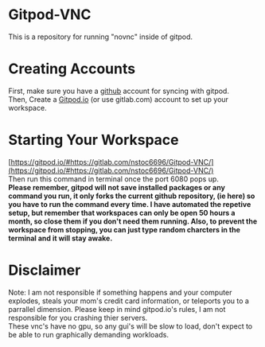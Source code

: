 # Gitpod-VNC  
This is a repository for running "novnc" inside of gitpod.
# Creating Accounts  
First, make sure you have a [github](https://github.com/join?ref_cta=Sign+up&ref_loc=header+logged+out&ref_page=%2F&source=header-home) account for syncing with gitpod.  
Then, Create a [Gitpod.io](https://gitpod.io/login/) (or use gitlab.com) account to set up your workspace.  
# Starting Your Workspace
[https://gitpod.io/#https://gitlab.com/nstoc6696/Gitpod-VNC/](https://gitpod.io/#https://gitlab.com/nstoc6696/Gitpod-VNC/)  
Then run this command in terminal once the port 6080 pops up.  
**Please remember, gitpod will not save installed packages or any command you run, it only forks the current github repository, (ie here) so you have to run the command every time. I have automated the repetive setup, but remember that workspaces can only be open 50 hours a month, so close them if you don't need them running.
Also, to prevent the workspace from stopping, you can just type random charcters in the terminal and it will stay awake.**  
# Disclaimer
Note: I am not responsible if something happens and your computer explodes, steals your mom's credit card information, or teleports you to a parrallel dimension.
Please keep in mind gitpod.io's rules, I am not responsible for you crashing thier servers.  
These vnc's have no gpu, so any gui's will be slow to load, don't expect to be able to run graphically demanding workloads.
